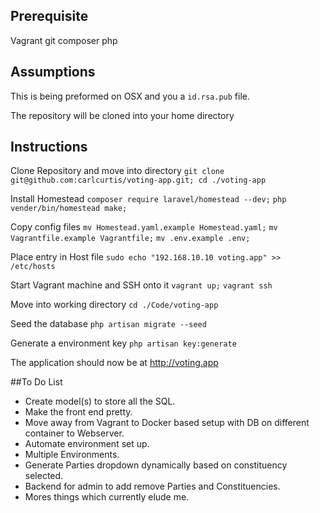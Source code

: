 ## Prerequisite
Vagrant
git
composer
php


## Assumptions
This is being preformed on OSX and you a `id.rsa.pub` file.

The repository will be cloned into your home directory

## Instructions
Clone Repository and move into directory
`git clone git@github.com:carlcurtis/voting-app.git; cd ./voting-app`

Install Homestead
`composer require laravel/homestead --dev;`
`php vender/bin/homestead make;`

Copy config files
`mv Homestead.yaml.example Homestead.yaml;`
`mv Vagrantfile.example Vagrantfile;`
`mv .env.example .env;`

Place entry in Host file
`sudo echo "192.168.10.10 voting.app" >> /etc/hosts`

Start Vagrant machine and SSH onto it
`vagrant up;`
`vagrant ssh`

Move into working directory
`cd ./Code/voting-app`

Seed the database
`php artisan migrate --seed`

Generate a environment key
`php artisan key:generate`

The application should now be at http://voting.app


##To Do List
* Create model(s) to store all the SQL.
* Make the front end pretty.
* Move away from Vagrant to Docker based setup with DB on different container to Webserver.
* Automate environment set up.
* Multiple Environments.
* Generate Parties dropdown dynamically based on constituency selected.
* Backend for admin to add remove Parties and Constituencies.
* Mores things which currently elude me.
